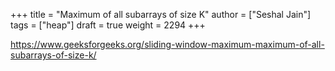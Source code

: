 +++
title = "Maximum of all subarrays of size K"
author = ["Seshal Jain"]
tags = ["heap"]
draft = true
weight = 2294
+++

<https://www.geeksforgeeks.org/sliding-window-maximum-maximum-of-all-subarrays-of-size-k/>
